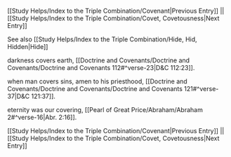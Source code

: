 [[Study Helps/Index to the Triple Combination/Covenant|Previous Entry]]  ||  [[Study Helps/Index to the Triple Combination/Covet, Covetousness|Next Entry]]

 See also [[Study Helps/Index to the Triple Combination/Hide, Hid, Hidden|Hide]]

 darkness covers earth, [[Doctrine and Covenants/Doctrine and Covenants/Doctrine and Covenants 112#^verse-23|D&C 112:23]].

 when man covers sins, amen to his priesthood, [[Doctrine and Covenants/Doctrine and Covenants/Doctrine and Covenants 121#^verse-37|D&C 121:37]].

 eternity was our covering, [[Pearl of Great Price/Abraham/Abraham 2#^verse-16|Abr. 2:16]].

[[Study Helps/Index to the Triple Combination/Covenant|Previous Entry]]  ||  [[Study Helps/Index to the Triple Combination/Covet, Covetousness|Next Entry]]